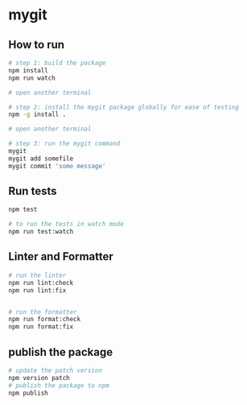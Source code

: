 # mygit

## How to run

```bash
# step 1: build the package
npm install
npm run watch

# open another terminal

# step 2: install the mygit package globally for ease of testing
npm -g install .

# open another terminal

# step 3: run the mygit command
mygit
mygit add somefile
mygit commit 'some message'
```

## Run tests

```bash
npm test

# to run the tests in watch mode
npm run test:watch
```

## Linter and Formatter

```bash
# run the linter
npm run lint:check
npm run lint:fix


# run the formatter
npm run format:check
npm run format:fix
```

## publish the package

```bash
# update the patch version
npm version patch
# publish the package to npm
npm publish
```
